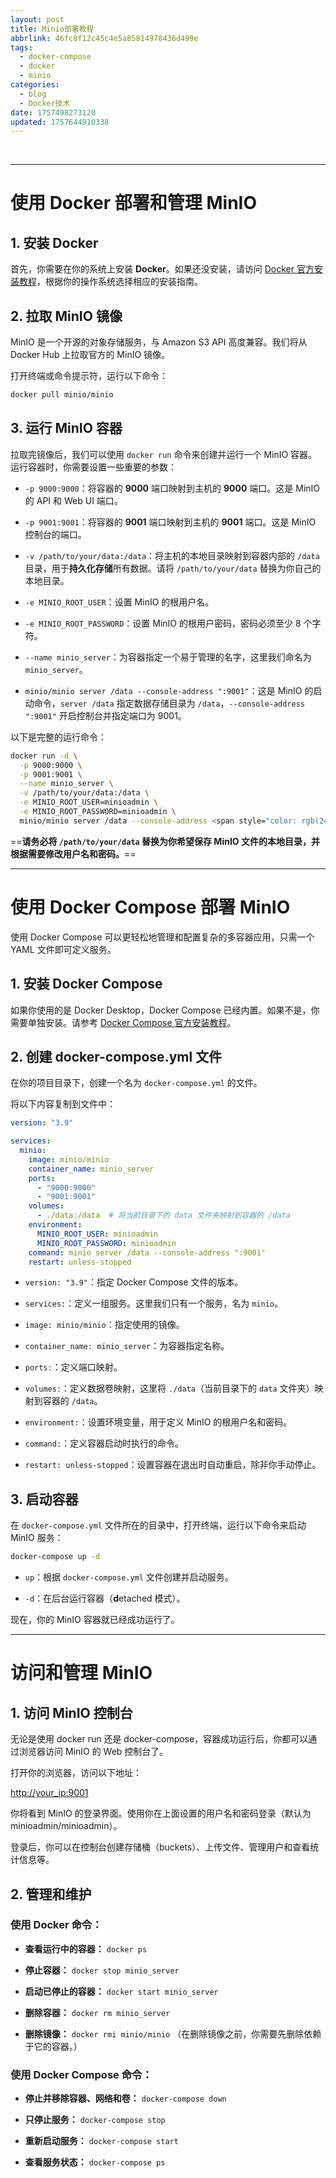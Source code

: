 ```yaml
---
layout: post
title: Minio部署教程
abbrlink: 46fc8f12c45c4e5a85814978436d499e
tags:
  - docker-compose
  - docker
  - minio
categories:
  - blog
  - Docker技术
date: 1757498273120
updated: 1757644910338
---
```


 

***

# 使用 Docker 部署和管理 MinIO

## 1. 安装 Docker

首先，你需要在你的系统上安装 **Docker**。如果还没安装，请访问 [Docker 官方安装教程](https://docs.docker.com/get-docker/)，根据你的操作系统选择相应的安装指南。

## 2. 拉取 MinIO 镜像

MinIO 是一个开源的对象存储服务，与 Amazon S3 API 高度兼容。我们将从 Docker Hub 上拉取官方的 MinIO 镜像。

打开终端或命令提示符，运行以下命令：

```Bash
docker pull minio/minio
```

## 3. 运行 MinIO 容器

拉取完镜像后，我们可以使用 `docker run` 命令来创建并运行一个 MinIO 容器。运行容器时，你需要设置一些重要的参数：

- `-p 9000:9000`：将容器的 **9000** 端口映射到主机的 **9000** 端口。这是 MinIO 的 API 和 Web UI 端口。

- `-p 9001:9001`：将容器的 **9001** 端口映射到主机的 **9001** 端口。这是 MinIO 控制台的端口。

- `-v /path/to/your/data:/data`：将主机的本地目录映射到容器内部的 `/data` 目录，用于**持久化存储**所有数据。请将 `/path/to/your/data` 替换为你自己的本地目录。

- `-e MINIO_ROOT_USER`：设置 MinIO 的根用户名。

- `-e MINIO_ROOT_PASSWORD`：设置 MinIO 的根用户密码，密码必须至少 8 个字符。

- `--name minio_server`：为容器指定一个易于管理的名字，这里我们命名为 `minio_server`。

- `minio/minio server /data --console-address ":9001"`：这是 MinIO 的启动命令，`server /data` 指定数据存储目录为 `/data`，`--console-address ":9001"` 开启控制台并指定端口为 9001。

以下是完整的运行命令：

```Bash
docker run -d \
  -p 9000:9000 \
  -p 9001:9001 \
  --name minio_server \
  -v /path/to/your/data:/data \
  -e MINIO_ROOT_USER=minioadmin \
  -e MINIO_ROOT_PASSWORD=minioadmin \
  minio/minio server /data --console-address <span style="color: rgb(24, 128, 56);">":9001"</span>
```

\==**请务必将 `/path/to/your/data` 替换为你希望保存 MinIO 文件的本地目录，并根据需要修改用户名和密码。**==

***

# 使用 Docker Compose 部署 MinIO

使用 Docker Compose 可以更轻松地管理和配置复杂的多容器应用，只需一个 YAML 文件即可定义服务。

## 1. 安装 Docker Compose

如果你使用的是 Docker Desktop，Docker Compose 已经内置。如果不是，你需要单独安装。请参考 [Docker Compose 官方安装教程](https://docs.docker.com/compose/install/)。

## 2. 创建 docker-compose.yml 文件

在你的项目目录下，创建一个名为 `docker-compose.yml` 的文件。

将以下内容复制到文件中：

```YAML
version: "3.9"

services:
  minio:
    image: minio/minio
    container_name: minio_server
    ports:
      - "9000:9000"
      - "9001:9001"
    volumes:
      - ./data:/data  # 将当前目录下的 data 文件夹映射到容器的 /data
    environment:
      MINIO_ROOT_USER: minioadmin
      MINIO_ROOT_PASSWORD: minioadmin
    command: minio server /data --console-address ":9001"
    restart: unless-stopped
```

- `version: "3.9"`：指定 Docker Compose 文件的版本。

- `services:`：定义一组服务。这里我们只有一个服务，名为 `minio`。

- `image: minio/minio`：指定使用的镜像。

- `container_name: minio_server`：为容器指定名称。

- `ports:`：定义端口映射。

- `volumes:`：定义数据卷映射，这里将 `./data`（当前目录下的 `data` 文件夹）映射到容器的 `/data`。

- `environment:`：设置环境变量，用于定义 MinIO 的根用户名和密码。

- `command:`：定义容器启动时执行的命令。

- `restart: unless-stopped`：设置容器在退出时自动重启，除非你手动停止。

## 3. 启动容器

在 `docker-compose.yml` 文件所在的目录中，打开终端，运行以下命令来启动 MinIO 服务：

```Bash
docker-compose up -d
```

- `up`：根据 `docker-compose.yml` 文件创建并启动服务。

- `-d`：在后台运行容器（**d**etached 模式）。

现在，你的 MinIO 容器就已经成功运行了。

***

# 访问和管理 MinIO

## 1. 访问 MinIO 控制台

无论是使用 docker run 还是 docker-compose，容器成功运行后，你都可以通过浏览器访问 MinIO 的 Web 控制台了。

打开你的浏览器，访问以下地址：

[http://your\_ip:9001](http://localhost:9001)

你将看到 MinIO 的登录界面。使用你在上面设置的用户名和密码登录（默认为 minioadmin/minioadmin）。

登录后，你可以在控制台创建存储桶（buckets）、上传文件、管理用户和查看统计信息等。

## 2. 管理和维护

### **使用 Docker 命令：**

- **查看运行中的容器：** `docker ps`

- **停止容器：** `docker stop minio_server`

- **启动已停止的容器：** `docker start minio_server`

- **删除容器：** `docker rm minio_server`

- **删除镜像：** `docker rmi minio/minio` （在删除镜像之前，你需要先删除依赖于它的容器。）

### **使用 Docker Compose 命令：**

- **停止并移除容器、网络和卷：** `docker-compose down`

- **只停止服务：** `docker-compose stop`

- **重新启动服务：** `docker-compose start`

- **查看服务状态：** `docker-compose ps`
